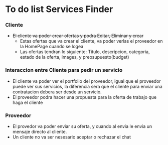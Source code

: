 # To do list Services Finder

### Cliente
- ~~El cliente va poder crear ofertas y podra Editar, Eliminar y crear~~
  - Estas ofertas que va crear el cliente, va poder verlas el proveedor en la HomePage cuando se logea
  - Las ofertas tendran lo siguiente: Titulo, descripcion, categoria, estado de la oferta, images, y preosupuesto(budget)

### Interaccion entre Cliente para pedir un servicio
- El cliente va poder ver el portfolio del proveedor, igual que el proveedor puede ver sus servicios, la diferencia sera que el cliente para enviar una contratacion debera ser desde un servicio. 
- El proveedor podra hacer una propuesta para la oferta de trabajo que haga el cliente

### Proveedor
- El provedor va poder enviar su oferta, y cuando al envia le envia un mensaje directo al cliente.
- Un cliente no va ser nesesario aceptar o rechazar el chat